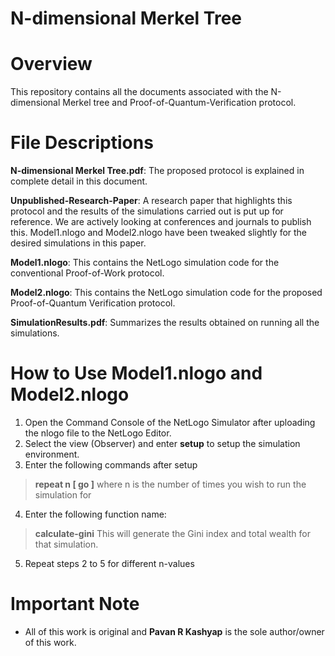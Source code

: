 # N-dimensional Merkel Tree
 # Overview
This repository contains all the documents associated with the N-dimensional Merkel tree and Proof-of-Quantum-Verification protocol. 

# File Descriptions

**N-dimensional Merkel Tree.pdf**: The proposed protocol is explained in complete detail in this document.

 **Unpublished-Research-Paper**: A research paper that highlights this protocol and the results of the simulations carried out is put up for reference. We are actively looking at conferences and journals to publish this.  Model1.nlogo and Model2.nlogo have been tweaked slightly for the desired simulations in this paper. 

**Model1.nlogo**: This contains the NetLogo simulation code for the conventional Proof-of-Work protocol.

**Model2.nlogo**: This contains the NetLogo simulation code for the proposed Proof-of-Quantum Verification protocol.

**SimulationResults.pdf**: Summarizes the results obtained on running all the simulations. 



 # How to Use Model1.nlogo  and Model2.nlogo

1.	Open the Command Console of the NetLogo Simulator after uploading the nlogo file to the NetLogo Editor.
2.	Select the view (Observer) and enter **setup**  to setup the simulation environment.
3.	Enter the following commands after setup

>**repeat  n [ go ]**  where n is the number of times you wish to run the simulation for

4.	Enter the following function name:

>**calculate-gini**
This will generate the Gini index and total wealth for that simulation.

5.	Repeat steps 2 to 5 for different n-values 


# Important Note

- All of this work is original and **Pavan R Kashyap** is the sole author/owner of this work. 


